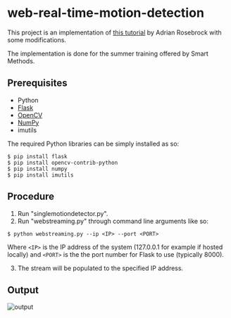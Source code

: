 # web-real-time-motion-detection
This project is an implementation of [this tutorial](https://www.pyimagesearch.com/2019/09/02/opencv-stream-video-to-web-browser-html-page/) by Adrian Rosebrock with some modifications. 

The implementation is done for the summer training offered by Smart Methods.

## Prerequisites
- Python
- [Flask](https://palletsprojects.com/p/flask/)
- [OpenCV](https://opencv.org/)
- [NumPy](https://numpy.org/)
- imutils

The required Python libraries can be simply installed as so:
```
$ pip install flask
$ pip install opencv-contrib-python
$ pip install numpy
$ pip install imutils
```

## Procedure
1. Run "singlemotiondetector.py".
2. Run "webstreaming.py" through command line arguments like so:
```
$ python webstreaming.py --ip <IP> --port <PORT>
```
Where `<IP>` is the IP address of the system (127.0.0.1 for example if hosted locally) and `<PORT>` is the the port number for Flask to use (typically 8000).

3. The stream will be populated to the specified IP address.

## Output
![output](https://raw.githubusercontent.com/MeshalAlamr/web-real-time-motion-detection/main/output.gif)
